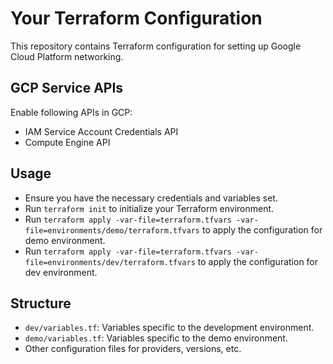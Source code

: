 # Your Terraform Configuration

This repository contains Terraform configuration for setting up Google Cloud Platform networking.

## GCP Service APIs

Enable following APIs in GCP:
- IAM Service Account Credentials API
- Compute Engine API 

## Usage

- Ensure you have the necessary credentials and variables set.
- Run `terraform init` to initialize your Terraform environment.
- Run `terraform apply -var-file=terraform.tfvars -var-file=environments/demo/terraform.tfvars` to apply the configuration for demo environment.
- Run `terraform apply -var-file=terraform.tfvars -var-file=environments/dev/terraform.tfvars` to apply the configuration for dev environment.

## Structure

- `dev/variables.tf`: Variables specific to the development environment.
- `demo/variables.tf`: Variables specific to the demo environment.
- Other configuration files for providers, versions, etc.

